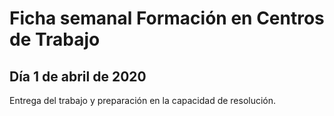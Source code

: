 # Ficha semanal Formación en Centros de Trabajo

## Día 1 de abril de 2020

Entrega del trabajo y preparación en la capacidad de resolución.
